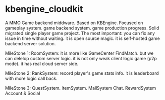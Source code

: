 kbengine_cloudkit
=================

A MMO Game backend middware. Based on KBEngine. Focused on gameplay system. game backend system. game production progress. Solid migrated single player game project. The most important: you can fix any issue in time without waiting. it is open source magic. it is self-hosted game backend server solution. 

MileStone 1: RoomSystem: it is more like GameCenter FindMatch. but we can delelop custom server logic. it is not only weak client logic game (p2p mode). it has real cloud server side. 

MileStone 2: RankSystem: record player's game stats info. it is  leaderboard with more logic call back.   

MileStone 3: QuestSystem. ItemSystem. MallSystem Chat. RewardSystem Account & Social 
